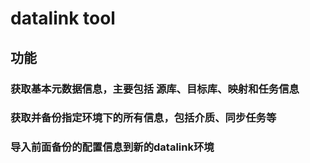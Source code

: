 # datalink tool

## 功能

### 获取基本元数据信息，主要包括 源库、目标库、映射和任务信息

### 获取并备份指定环境下的所有信息，包括介质、同步任务等

### 导入前面备份的配置信息到新的datalink环境